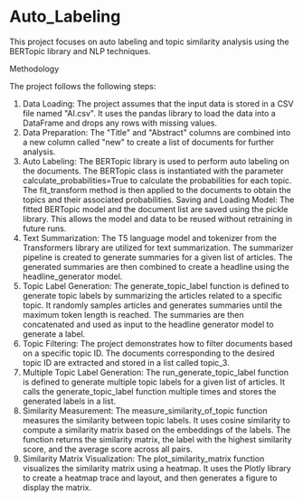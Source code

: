 # Auto_Labeling

This project focuses on auto labeling and topic similarity analysis using the BERTopic library and NLP techniques. 

Methodology

The project follows the following steps:

1. Data Loading: The project assumes that the input data is stored in a CSV file named "AI.csv". It uses the pandas library to load the data into a DataFrame and drops any rows with missing values.
2. Data Preparation: The "Title" and "Abstract" columns are combined into a new column called "new" to create a list of documents for further analysis.
3. Auto Labeling: The BERTopic library is used to perform auto labeling on the documents. The BERTopic class is instantiated with the parameter calculate_probabilities=True to calculate the probabilities for each topic. The fit_transform method is then applied to the documents to obtain the topics and their associated probabilities.
Saving and Loading Model: The fitted BERTopic model and the document list are saved using the pickle library. This allows the model and data to be reused without retraining in future runs.
4. Text Summarization: The T5 language model and tokenizer from the Transformers library are utilized for text summarization. The summarizer pipeline is created to generate summaries for a given list of articles. The generated summaries are then combined to create a headline using the headline_generator model.
5. Topic Label Generation: The generate_topic_label function is defined to generate topic labels by summarizing the articles related to a specific topic. It randomly samples articles and generates summaries until the maximum token length is reached. The summaries are then concatenated and used as input to the headline generator model to generate a label.
6. Topic Filtering: The project demonstrates how to filter documents based on a specific topic ID. The documents corresponding to the desired topic ID are extracted and stored in a list called topic_3.
7. Multiple Topic Label Generation: The run_generate_topic_label function is defined to generate multiple topic labels for a given list of articles. It calls the generate_topic_label function multiple times and stores the generated labels in a list.
8. Similarity Measurement: The measure_similarity_of_topic function measures the similarity between topic labels. It uses cosine similarity to compute a similarity matrix based on the embeddings of the labels. The function returns the similarity matrix, the label with the highest similarity score, and the average score across all pairs.
9. Similarity Matrix Visualization: The plot_similarity_matrix function visualizes the similarity matrix using a heatmap. It uses the Plotly library to create a heatmap trace and layout, and then generates a figure to display the matrix.

